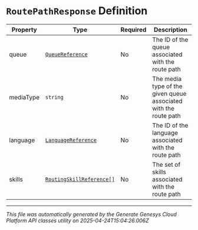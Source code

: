 # `RoutePathResponse` Definition

| Property | Type | Required | Description |
|----------|------|----------|-------------|
| queue | [`QueueReference`](queuereference-definition.md) | No | The ID of the queue associated with the route path |
| mediaType | `string` | No | The media type of the given queue associated with the route path |
| language | [`LanguageReference`](languagereference-definition.md) | No | The ID of the language associated with the route path |
| skills | [`RoutingSkillReference[]`](routingskillreference-definition.md) | No | The set of skills associated with the route path |

---

*This file was automatically generated by the Generate Genesys Cloud Platform API classes utility on 2025-04-24T15:04:26.006Z*